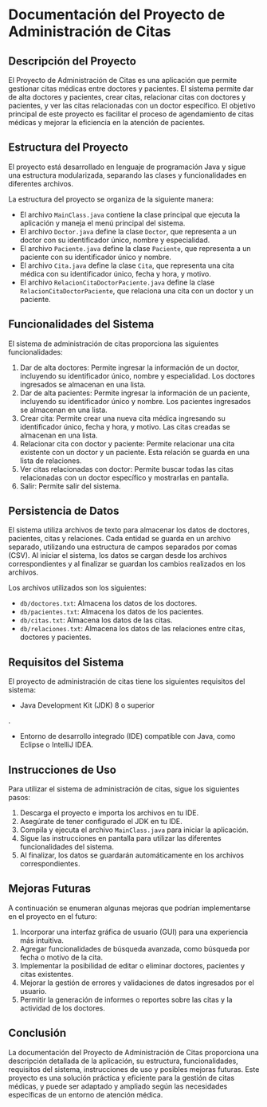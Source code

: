 

# Documentación del Proyecto de Administración de Citas

## Descripción del Proyecto

El Proyecto de Administración de Citas es una aplicación que permite gestionar citas médicas entre doctores y pacientes. El sistema permite dar de alta doctores y pacientes, crear citas, relacionar citas con doctores y pacientes, y ver las citas relacionadas con un doctor específico. El objetivo principal de este proyecto es facilitar el proceso de agendamiento de citas médicas y mejorar la eficiencia en la atención de pacientes.

## Estructura del Proyecto

El proyecto está desarrollado en lenguaje de programación Java y sigue una estructura modularizada, separando las clases y funcionalidades en diferentes archivos.

La estructura del proyecto se organiza de la siguiente manera:

- El archivo `MainClass.java` contiene la clase principal que ejecuta la aplicación y maneja el menú principal del sistema.
- El archivo `Doctor.java` define la clase `Doctor`, que representa a un doctor con su identificador único, nombre y especialidad.
- El archivo `Paciente.java` define la clase `Paciente`, que representa a un paciente con su identificador único y nombre.
- El archivo `Cita.java` define la clase `Cita`, que representa una cita médica con su identificador único, fecha y hora, y motivo.
- El archivo `RelacionCitaDoctorPaciente.java` define la clase `RelacionCitaDoctorPaciente`, que relaciona una cita con un doctor y un paciente.

## Funcionalidades del Sistema

El sistema de administración de citas proporciona las siguientes funcionalidades:

1. Dar de alta doctores: Permite ingresar la información de un doctor, incluyendo su identificador único, nombre y especialidad. Los doctores ingresados se almacenan en una lista.
2. Dar de alta pacientes: Permite ingresar la información de un paciente, incluyendo su identificador único y nombre. Los pacientes ingresados se almacenan en una lista.
3. Crear cita: Permite crear una nueva cita médica ingresando su identificador único, fecha y hora, y motivo. Las citas creadas se almacenan en una lista.
4. Relacionar cita con doctor y paciente: Permite relacionar una cita existente con un doctor y un paciente. Esta relación se guarda en una lista de relaciones.
5. Ver citas relacionadas con doctor: Permite buscar todas las citas relacionadas con un doctor específico y mostrarlas en pantalla.
6. Salir: Permite salir del sistema.

## Persistencia de Datos

El sistema utiliza archivos de texto para almacenar los datos de doctores, pacientes, citas y relaciones. Cada entidad se guarda en un archivo separado, utilizando una estructura de campos separados por comas (CSV). Al iniciar el sistema, los datos se cargan desde los archivos correspondientes y al finalizar se guardan los cambios realizados en los archivos.

Los archivos utilizados son los siguientes:

- `db/doctores.txt`: Almacena los datos de los doctores.
- `db/pacientes.txt`: Almacena los datos de los pacientes.
- `db/citas.txt`: Almacena los datos de las citas.
- `db/relaciones.txt`: Almacena los datos de las relaciones entre citas, doctores y pacientes.

## Requisitos del Sistema

El proyecto de administración de citas tiene los siguientes requisitos del sistema:

- Java Development Kit (JDK) 8 o superior

.
- Entorno de desarrollo integrado (IDE) compatible con Java, como Eclipse o IntelliJ IDEA.

## Instrucciones de Uso

Para utilizar el sistema de administración de citas, sigue los siguientes pasos:

1. Descarga el proyecto e importa los archivos en tu IDE.
2. Asegúrate de tener configurado el JDK en tu IDE.
3. Compila y ejecuta el archivo `MainClass.java` para iniciar la aplicación.
4. Sigue las instrucciones en pantalla para utilizar las diferentes funcionalidades del sistema.
5. Al finalizar, los datos se guardarán automáticamente en los archivos correspondientes.

## Mejoras Futuras

A continuación se enumeran algunas mejoras que podrían implementarse en el proyecto en el futuro:

1. Incorporar una interfaz gráfica de usuario (GUI) para una experiencia más intuitiva.
2. Agregar funcionalidades de búsqueda avanzada, como búsqueda por fecha o motivo de la cita.
3. Implementar la posibilidad de editar o eliminar doctores, pacientes y citas existentes.
4. Mejorar la gestión de errores y validaciones de datos ingresados por el usuario.
5. Permitir la generación de informes o reportes sobre las citas y la actividad de los doctores.

## Conclusión

La documentación del Proyecto de Administración de Citas proporciona una descripción detallada de la aplicación, su estructura, funcionalidades, requisitos del sistema, instrucciones de uso y posibles mejoras futuras. Este proyecto es una solución práctica y eficiente para la gestión de citas médicas, y puede ser adaptado y ampliado según las necesidades específicas de un entorno de atención médica.
